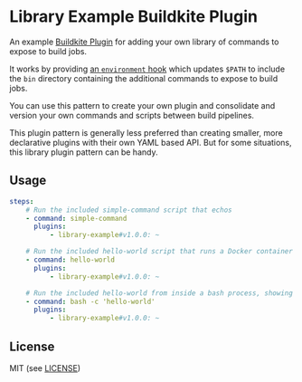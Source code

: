# Library Example Buildkite Plugin

An example [Buildkite Plugin](https://buildkite.com/docs/agent/v3/plugins) for adding your own library of commands to expose to build jobs.

It works by providing [an `environment` hook](hooks/environment) which updates `$PATH` to include the `bin` directory containing the additional commands to expose to build jobs.

You can use this pattern to create your own plugin and consolidate and version your own commands and scripts between build pipelines.

This plugin pattern is generally less preferred than creating smaller, more declarative plugins with their own YAML based API. But for some situations, this library plugin pattern can be handy.

## Usage

```yml
steps:
    # Run the included simple-command script that echos
    - command: simple-command
      plugins:
          - library-example#v1.0.0: ~

    # Run the included hello-world script that runs a Docker container
    - command: hello-world
      plugins:
          - library-example#v1.0.0: ~

    # Run the included hello-world from inside a bash process, showing that you can run the library of commands within your own scripts and processes (e.g. `my-script.sh`)
    - command: bash -c 'hello-world'
      plugins:
          - library-example#v1.0.0: ~
```

## License

MIT (see [LICENSE](LICENSE))
